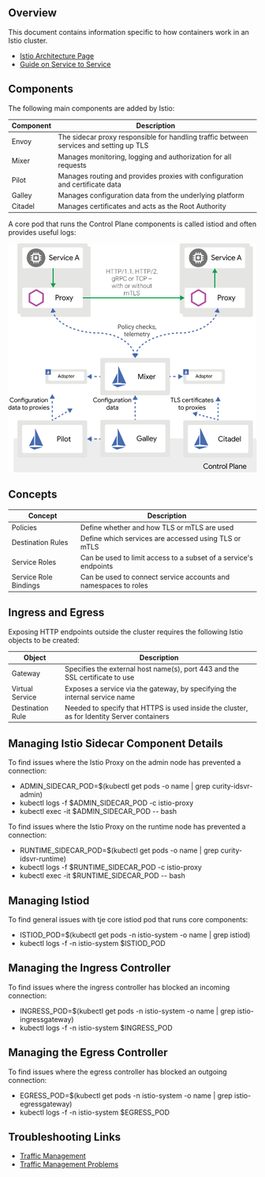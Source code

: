 ## Overview

This document contains information specific to how containers work in an Istio cluster.

- [Istio Architecture Page](https://istio.io/latest/docs/ops/deployment/architecture/)
- [Guide on Service to Service](https://ordina-jworks.github.io/cloud/2019/05/03/istio-service-mesh-s2s.html)

## Components

The following main components are added by Istio:

| Component | Description |
| --------- | ----------- |
| Envoy | The sidecar proxy responsible for handling traffic between services and setting up TLS |
| Mixer | Manages monitoring, logging and authorization for all requests |
| Pilot | Manages routing and provides proxies with configuration and certificate data |
| Galley | Manages configuration data from the underlying platform |
| Citadel | Manages certificates and acts as the Root Authority |

A core pod that runs the Control Plane components is called istiod and often provides useful logs:

![Istio Architecture](./images/istio-architecture.svg)

## Concepts

| Concept | Description |
| ------- | ----------- |
| Policies | Define whether and how TLS or mTLS are used |
| Destination Rules | Define which services are accessed using TLS or mTLS |
| Service Roles | Can be used to limit access to a subset of a service's endpoints |
| Service Role Bindings | Can be used to connect service accounts and namespaces to roles |

## Ingress and Egress

Exposing HTTP endpoints outside the cluster requires the following Istio objects to be created:

| Object | Description |
| ------ | ----------- |
| Gateway | Specifies the external host name(s), port 443 and the SSL certificate to use |
| Virtual Service | Exposes a service via the gateway, by specifying the internal service name |
| Destination Rule | Needed to specify that HTTPS is used inside the cluster, as for Identity Server containers |

## Managing Istio Sidecar Component Details

To find issues where the Istio Proxy on the admin node has prevented a connection:

- ADMIN_SIDECAR_POD=$(kubectl get pods -o name | grep curity-idsvr-admin)
- kubectl logs -f $ADMIN_SIDECAR_POD -c istio-proxy
- kubectl exec -it $ADMIN_SIDECAR_POD -- bash

To find issues where the Istio Proxy on the runtime node has prevented a connection:

- RUNTIME_SIDECAR_POD=$(kubectl get pods -o name | grep curity-idsvr-runtime)
- kubectl logs -f $RUNTIME_SIDECAR_POD -c istio-proxy
- kubectl exec -it $RUNTIME_SIDECAR_POD -- bash

## Managing Istiod

To find general issues with tje core istiod pod that runs core components:

- ISTIOD_POD=$(kubectl get pods -n istio-system -o name | grep istiod)
- kubectl logs -f -n istio-system $ISTIOD_POD

## Managing the Ingress Controller

To find issues where the ingress controller has blocked an incoming connection:

- INGRESS_POD=$(kubectl get pods -n istio-system -o name | grep istio-ingressgateway)
- kubectl logs -f -n istio-system $INGRESS_POD

## Managing the Egress Controller

To find issues where the egress controller has blocked an outgoing connection:

- EGRESS_POD=$(kubectl get pods -n istio-system -o name | grep istio-egressgateway)
- kubectl logs -f -n istio-system $EGRESS_POD

## Troubleshooting Links

- [Traffic Management](https://istio.io/latest/docs/concepts/traffic-management)
- [Traffic Management Problems](https://istio.io/latest/docs/ops/common-problems/network-issues)
